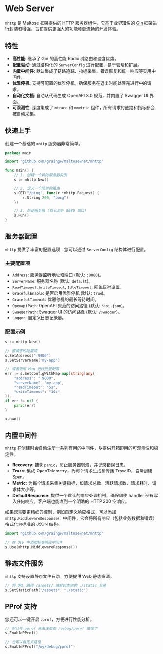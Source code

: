 # Web Server

`mhttp` 是 Maltose 框架提供的 HTTP 服务器组件，它基于业界知名的 [Gin](https://github.com/gin-gonic/gin) 框架进行封装和增强，旨在提供更强大的功能和更流畅的开发体验。

## 特性

- **高性能**: 继承了 Gin 的高性能 Radix 树路由和速度优势。
- **配置驱动**: 通过结构化的 `ServerConfig` 进行配置，易于管理和扩展。
- **内置中间件**: 默认集成了链路追踪、指标采集、错误恢复和统一响应等实用中间件。
- **优雅停机**: 支持可配置的优雅停机，确保服务在退出时能处理完进行中的请求。
- **自动化文档**: 自动从代码生成 OpenAPI 3.0 规范，并内置了 Swagger UI 界面。
- **可观测性**: 深度集成了 `mtrace` 和 `mmetric` 组件，所有请求的链路和指标都会被自动采集。

## 快速上手

创建一个基础的 `mhttp` 服务器非常简单。

```go
package main

import "github.com/graingo/maltose/net/mhttp"

func main() {
	// 1. 创建一个新的服务器实例
	s := mhttp.New()

	// 2. 定义一个简单的路由
	s.GET("/ping", func(r *mhttp.Request) {
		r.String(200, "pong")
	})

	// 3. 启动服务器 (默认监听 8080 端口)
	s.Run()
}
```

## 服务器配置

`mhttp` 提供了丰富的配置选项，您可以通过 `ServerConfig` 结构体进行配置。

### 主要配置项

- `Address`: 服务器监听地址和端口 (默认: `:8080`)。
- `ServerName`: 服务器名称 (默认: `default`)。
- `ReadTimeout`, `WriteTimeout`, `IdleTimeout`: 网络超时设置。
- `GracefulEnable`: 是否启用优雅停机 (默认: `true`)。
- `GracefulTimeout`: 优雅停机的最长等待时间。
- `OpenapiPath`: OpenAPI 规范的访问路径 (默认: `/api.json`)。
- `SwaggerPath`: Swagger UI 的访问路径 (默认: `/swagger`)。
- `Logger`: 自定义日志记录器。

### 配置示例

```go
s := mhttp.New()

// 直接修改配置项
s.SetAddress(":9000")
s.SetServerName("my-app")

// 或者使用 Map 进行批量配置
err := s.SetConfigWithMap(map[string]any{
    "address": ":9000",
    "serverName": "my-app",
    "readTimeout": "5s",
    "writeTimeout": "10s",
})
if err != nil {
    panic(err)
}

s.Run()
```

## 内置中间件

`mhttp` 在创建时会自动注册一系列有用的中间件，以提供开箱即用的可观测性和稳定性。

- **Recovery**: 捕获 `panic`，防止服务器崩溃，并记录错误日志。
- **Trace**: 集成 OpenTelemetry，为每个请求生成和传播 TraceID，自动创建 Span。
- **Metric**: 为每个请求采集关键指标，如请求总数、活跃请求数、请求耗时、请求体大小等。
- **DefaultResponse**: 提供一个默认的响应处理机制，确保即使 handler 没有写入任何响应，客户端也能收到一个明确的 HTTP 200 空响应。

如果您需要更精细的控制，例如自定义响应格式，可以添加 `mhttp.MiddlewareResponse()` 中间件，它会将所有响应（包括业务数据和错误）格式化为标准的 JSON 结构。

```go
import "github.com/graingo/maltose/net/mhttp"

// 在 Use 中添加标准响应中间件
s.Use(mhttp.MiddlewareResponse())
```

## 静态文件服务

`mhttp` 支持设置静态文件目录，方便提供 Web 静态资源。

```go
// 将 URL 路径 /assets/ 映射到本地的 ./static 目录
s.SetStaticPath("/assets", "./static")
```

## PProf 支持

您还可以一键开启 `pprof`，方便进行性能分析。

```go
// 默认将 pprof 路由注册在 /debug/pprof 路径下
s.EnablePProf()

// 也可以自定义路径
s.EnablePProf("/my/debug/pprof")
```
